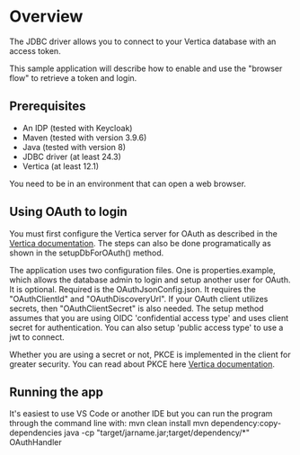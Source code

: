 # Overview

The JDBC driver allows you to connect to your Vertica database with an access token.

This sample application will describe how to enable and use the "browser flow" to retrieve a token and login.

## Prerequisites

- An IDP (tested with Keycloak)
- Maven (tested with version 3.9.6)
- Java (tested with version 8)
- JDBC driver (at least 24.3)
- Vertica (at least 12.1)

You need to be in an environment that can open a web browser.

## Using OAuth to login

You must first configure the Vertica server for OAuth as described in the [Vertica documentation](https://docs.vertica.com/latest/en/security-and-authentication/client-authentication/oauth-2-0-authentication/configuring-oauth-authentication/).
The steps can also be done programatically as shown in the setupDbForOAuth() method.

The application uses two configuration files. One is properties.example, which allows the database admin to login and setup another user for OAuth. It is optional.
Required is the OAuthJsonConfig.json. It requires the "OAuthClientId" and "OAuthDiscoveryUrl". If your OAuth client utilizes secrets, then "OAuthClientSecret" is also needed. The setup method assumes that you are using OIDC 'confidential access type' and uses client secret for authentication. You can also setup 'public access type' to use a jwt to connect.

Whether you are using a secret or not, PKCE is implemented in the client for greater security. You can read about PKCE here [Vertica documentation](https://oauth.net/2/pkce/).

## Running the app

It's easiest to use VS Code or another IDE but you can run the program through the command line with:
mvn clean install
mvn dependency:copy-dependencies
java -cp "target/jarname.jar;target/dependency/*" OAuthHandler
